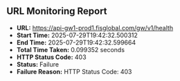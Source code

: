 ## URL Monitoring Report

- **URL:** https://api-gw1-prod1.fisglobal.com/gw/v1/health
- **Start Time:** 2025-07-29T19:42:32.500312
- **End Time:** 2025-07-29T19:42:32.599664
- **Total Time Taken:** 0.099352 seconds
- **HTTP Status Code:** 403
- **Status:** Failure
- **Failure Reason:** HTTP Status Code: 403
